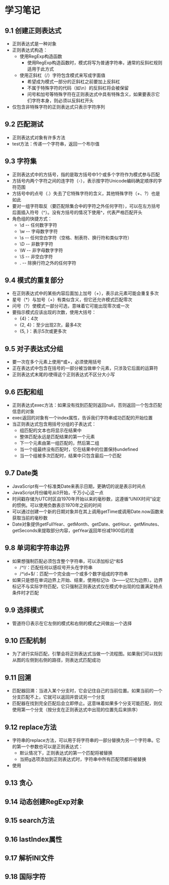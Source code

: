 # 学习笔记

## 9.1 创建正则表达式

* 正则表达式是一种对象
* 正则表达式构造：
  * 使用RegExp构造函数
    * 使用RegExp构造函数时，模式将写为普通字符串，通常的反斜杠规则适用于此方式
  * 使用正斜杠（/）字符包含模式来写成字面值
    * 希望成为模式一部分的正斜杠之前要加上反斜杠
    * 不属于特殊字符的代码（如\n）的反斜杠将会被保留
    * 问号和加号等特殊字符在正则表达式中具有特殊含义，如果要表示它们字符本身，则必须以反斜杠开头
* 仅包含非特殊字符的正则表达式只表示字符序列

## 9.2 匹配测试

* 正则表达式对象有许多方法
* test方法：传递一个字符串，返回一个布尔值

## 9.3 字符集

* 正则表达式中的方括号，指的是取方括号中1个或多个字符作为模式参与匹配
* 方括号内两个字符之间的连字符（-），表示按字符Unicode编码确定顺序的字符范围
* 方括号中的点号（.）失去了它特殊字符的含义，其他特殊字符（+、?）也是如此
* 要对一组字符取反（要匹配除集合中的字符之外任何字符），可以在左方括号后面插入符号（^）。没有方括号的情况下使用^，代表严格匹配开头
* 角色组的快捷方式：
  * \d -- 任何数字字符
  * \w -- 字母数字字符
  * \s -- 任何空白字符（空格、制表符、换行符和类似字符）
  * \D -- 非数字字符
  * \W -- 非字母数字字符
  * \S -- 非空白字符
  * .  -- 除换行符之外的任何字符

## 9.4 模式的重复部分

* 在正则表达式中的某些内容后面加上加号（+），表示此元素可能会重复多次
* 星号（*）与加号（+）有类似含义，但它还允许模式匹配零次
* 问号（?）使模式一部分可选，意味着它可能出现零次或一次
* 要指示模式应该出现的次数，使用大括号：
  * {4}：4次
  * {2, 4}：至少出现2次，最多4次
  * {5, }：表示5次或更多次

## 9.5 对子表达式分组

* 要一次在多个元素上使用*或+，必须使用括号
* 正在表达式中包含在括号的一部分被当做单个元素，只涉及它后面的运算符
* 正则表达式末尾的i使得这个正则表达式不区分大小写

## 9.6 匹配和组

* 正则表达式exec方法：如果没有找到匹配则返回null，否则返回一个包含匹配信息的对象
* exec返回的对象有一个index属性，告诉我们字符串成功匹配的开始位置
* 当正则表达式包含用括号分组的子表达式：
  * 组匹配的文本也将显示在结果中
  * 整体匹配永远是匹配结果的第一个元素
  * 下一个元素由第一组匹配的，然后第二组
  * 当一个组最终没有匹配时，它在结果中的位置保持undefined
  * 当一个组被多次匹配时，结果中只包含最后一个匹配

## 9.7 Date类

* JavaScript有一个标准类Date来表示日期，更确切的说是表示时间点
* JavaScript月份编号从0开始，千万小心这一点
* 时间戳存储为UTC时区自1970年开始以来的毫秒数，这遵循“UNIX时间”设定的惯例。可以使用负数表示1970年之前的时间
* 可以通过创建一个新的日期对象并在其上调用getTime或调用Date.now函数来获取当前的毫秒数
* Date对象提供getFullYear、getMonth、getDate、getHour、getMinutes、getSeconds来提取部分内容，getYear返回年份减1900后的差

## 9.8 单词和字符串边界

* 如果想强制匹配必须包含整个字符串，可以添加标记^和$
  * /^!/：匹配任何以感叹号开头在字符串
  * /^\d+$/：匹配一个完全由一个或多个数字组成的字符串
* 如果只是想在单词边界上开始、结束，使用标记\b（b——记忆为边界）。边界标记不与实际字符匹配，它只强制正则表达式仅在模式中出现的位置满足特点条件时才匹配

## 9.9 选择模式

* 管道符(|)表示在它左侧的模式和右侧的模式之间做出一个选择

## 9.10 匹配机制

* 为了进行实际匹配，引擎会将正则表达式当做一个流程图。如果我们可以找到从图的左侧到右侧的路径，则表达式匹配成功

## 9.11 回溯

* 匹配器回溯：当进入某个分支时，它会记住自己的当前位置。如果当前的一个分支匹配不上，它就可以返回并尝试另一个分支
* 匹配器在找到完全匹配后会立即停止。这意味着如果多个分支可能匹配，则仅使用第一个分支（按分支在正则表达式中出现的位置先后来排序）

## 9.12 replace方法

* 字符串的replace方法，可以用于将字符串的一部分替换为另一个字符串。它的第一个参数也可以是正则表达式：
  * 默认情况下，正则表达式的第一个匹配将被替换
  * 当把g选项添加到正则表达式时，字符串中所有匹配项都将被替换
* 使用

## 9.13 贪心

## 9.14 动态创建RegExp对象

## 9.15 search方法

## 9.16 lastIndex属性

## 9.17 解析INI文件

## 9.18 国际字符